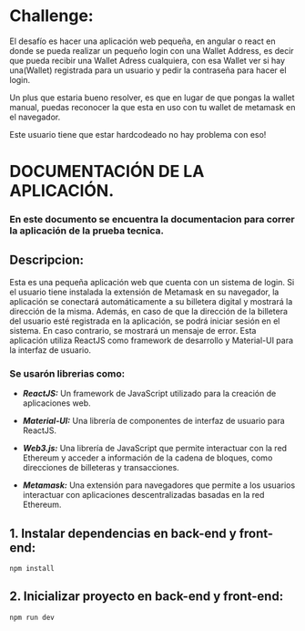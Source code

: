 # Challenge:

El desafío es hacer una aplicación web pequeña, en angular o react en donde se pueda realizar un pequeño login con una Wallet Address, es decir que pueda recibir una Wallet Adress cualquiera, con esa Wallet ver si hay una(Wallet) registrada para un usuario y pedir la contraseña para hacer el login.

Un plus que estaria bueno resolver, es que en lugar de que pongas la wallet manual, puedas reconocer la que esta en uso con tu wallet de metamask en el navegador.

Este usuario tiene que estar hardcodeado no hay problema con eso!

# DOCUMENTACIÓN DE LA APLICACIÓN.

### En este documento se encuentra la documentacion para correr la aplicación de la prueba tecnica.

## Descripcion:
Esta es una pequeña aplicación web que cuenta con un sistema de login. Si el usuario tiene instalada la extensión de Metamask en su navegador, la aplicación se conectará automáticamente a su billetera digital y mostrará la dirección de la misma. Además, en caso de que la dirección de la billetera del usuario esté registrada en la aplicación, se podrá iniciar sesión en el sistema. En caso contrario, se mostrará un mensaje de error. Esta aplicación utiliza ReactJS como framework de desarrollo y Material-UI para la interfaz de usuario.
  
### __Se usarón librerias como:__  

+ ***ReactJS:*** Un framework de JavaScript utilizado para la creación de aplicaciones web.

+ ***Material-UI:*** Una librería de componentes de interfaz de usuario para ReactJS.

+ ***Web3.js:*** Una librería de JavaScript que permite interactuar con la red Ethereum y acceder a información de la cadena de bloques, como direcciones de billeteras y transacciones.

+ ***Metamask:*** Una extensión para navegadores que permite a los usuarios interactuar con aplicaciones descentralizadas basadas en la red Ethereum.


## __1. Instalar dependencias en back-end y front-end:__
  
```
npm install

```

## __2. Inicializar proyecto en back-end y front-end:__

```
npm run dev

```

